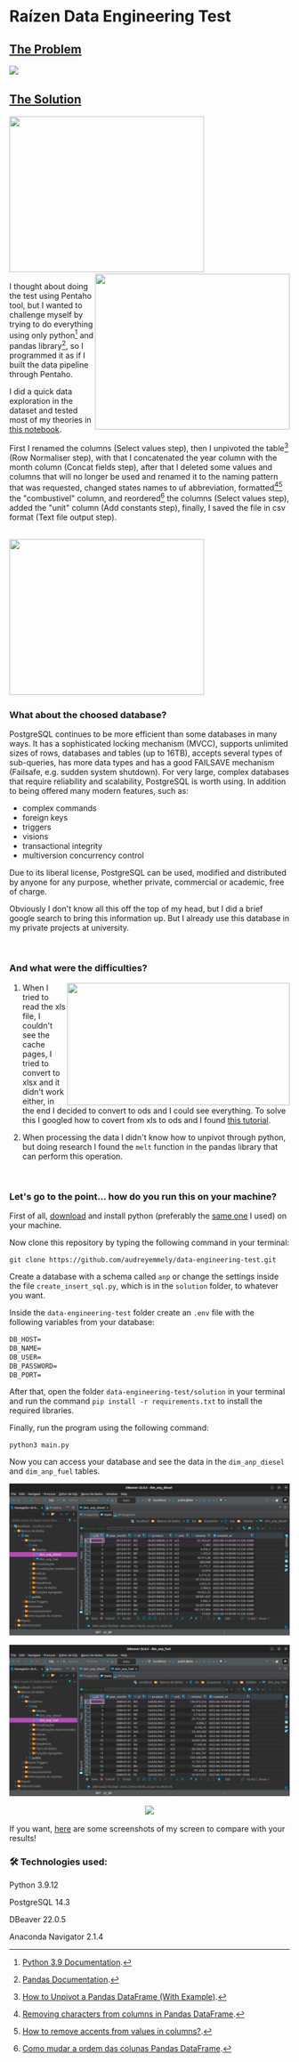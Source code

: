 # Raízen Data Engineering Test

## [The Problem](https://github.com/audreyemmely/data-engineering-test/blob/master/TEST.md)

<img src="https://media.giphy.com/media/3oEjHWzZQaCrZW2aWs/giphy.gif" />

## [The Solution](https://github.com/audreyemmely/data-engineering-test/blob/master/solution/main.py)
<img src="https://media.giphy.com/media/BpGWitbFZflfSUYuZ9/giphy.gif" width="350" height="280" />
<img align = "right" src="https://media.giphy.com/media/VEsfbW0pBu145PPhOi/giphy.gif" width="350" height="280" />

I thought about doing the test using Pentaho tool, but I wanted to challenge myself by trying to do everything using only python[^1] and pandas library[^2], so I programmed it as if I built the data pipeline through Pentaho.

I did a quick data exploration in the dataset and tested most of my theories in [this notebook](https://github.com/audreyemmely/data-engineering-test/blob/master/solution/exploring_data.ipynb).

First I renamed the columns (Select values step), then I unpivoted the table[^3] (Row Normaliser step), with that I concatenated the year column with the month column (Concat fields step), after that I deleted some values and columns that will no longer be used and renamed it to the naming pattern that was requested, changed states names to uf abbreviation, formatted[^4][^5] the "combustivel" column, and reordered[^6] the columns (Select values step), added the "unit" column (Add constants step), finally, I saved the file in csv format (Text file output step).

<br/>

<img src="https://media.giphy.com/media/GfaZNzU42Snz6dlGhN/giphy.gif" width="350" height="280"/> 

### What about the choosed database? 

PostgreSQL continues to be more efficient than some databases in many ways. It has a sophisticated locking mechanism (MVCC), supports unlimited sizes of rows, databases and tables (up to 16TB), accepts several types of sub-queries, has more data types and has a good FAILSAVE mechanism (Failsafe, e.g. sudden system shutdown). For very large, complex databases that require reliability and scalability, PostgreSQL is worth using. In addition to being offered many modern features, such as:

* complex commands
* foreign keys
* triggers
* visions
* transactional integrity
* multiversion concurrency control

Due to its liberal license, PostgreSQL can be used, modified and distributed by anyone for any purpose, whether private, commercial or academic, free of charge.

Obviously I don't know all this off the top of my head, but I did a brief google search to bring this information up. But I already use this database in my private projects at university.

<br/>

### And what were the difficulties?

<img align = 'right' src="https://media.giphy.com/media/l0K3Z4QU2TLMsw4sE/giphy.gif" width="400" height="220"/>

1. When I tried to read the xls file, I couldn't see the cache pages, I tried to convert to xlsx and it didn't work either, in the end I decided to convert to ods and I could see everything.
To solve this I googled how to covert from xls to ods and I found [this tutorial](https://ask.libreoffice.org/t/convert-to-command-line-parameter/840).

2. When processing the data I didn't know how to unpivot through python, but doing research I found the ```melt``` function in the pandas library that can perform this operation.

<br/>

### Let's go to the point... how do you run this on your machine?
First of all, [download](https://www.python.org/downloads/) and install python (preferably the [same one](#version) I used) on your machine.

Now clone this repository by typing the following command in your terminal:

```
git clone https://github.com/audreyemmely/data-engineering-test.git
```

Create a database with a schema called ```anp``` or change the settings inside the file ```create_insert_sql.py```, which is in the ```solution``` folder, to whatever you want.

Inside the ```data-engineering-test``` folder create an ```.env``` file with the following variables from your database:

```
DB_HOST=
DB_NAME=
DB_USER=
DB_PASSWORD=
DB_PORT=
```

After that, open the folder ```data-engineering-test/solution``` in your terminal and run the command ```pip install -r requirements.txt``` to install the required libraries.

Finally, run the program using the following command:

```
python3 main.py
```

Now you can access your database and see the data in the ```dim_anp_diesel``` and ```dim_anp_fuel``` tables.

![table1](https://github.com/audreyemmely/data-engineering-test/blob/master/images/prints/dados%20diesel.png?raw=true)

![table2](https://github.com/audreyemmely/data-engineering-test/blob/master/images/prints/dados%20fuel.png?raw=true)

<p align='center'>
<img src="https://media.giphy.com/media/l4JySAWfMaY7w88sU/giphy.gif"/>
</p>

If you want, [here](https://github.com/audreyemmely/data-engineering-test/tree/master/images/prints) are some screenshots of my screen to compare with your results!

### <a name="version"></a> 🛠️ Technologies used:

Python 3.9.12

PostgreSQL 14.3

DBeaver 22.0.5

Anaconda Navigator 2.1.4

[^1]: [Python 3.9 Documentation](https://docs.python.org/3.9/).
[^2]: [Pandas Documentation](https://pandas.pydata.org/docs/).
[^3]: [How to Unpivot a Pandas DataFrame (With Example)](https://www.statology.org/pandas-unpivot/#:~:text=In%20pandas%2C%20you%20can%20use,col3'%2C%20...%5D).
[^4]: [Removing characters from columns in Pandas DataFrame](https://www.skytowner.com/explore/removing_characters_from_columns_in_pandas_dataframe).
[^5]: [How to remove accents from values in columns?](https://stackoverflow.com/questions/37926248/how-to-remove-accents-from-values-in-columns).
[^6]: [Como mudar a ordem das colunas Pandas DataFrame](https://www.delftstack.com/pt/howto/python-pandas/how-to-change-the-order-of-dataframe-columns/).

